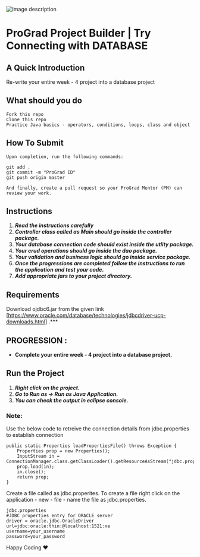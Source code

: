 ![Image description](https://i1.faceprep.in/ProGrad/face-logo-resized.png)

# ProGrad Project Builder | Try Connecting with DATABASE

## A Quick Introduction

Re-write your entire week - 4 project into a database project

## What should you do
```
Fork this repo
Clone this repo
Practice Java basics - operators, conditions, loops, class and object
```

## How To Submit
```
Upon completion, run the following commands:

git add .
git commit -m "ProGrad ID"
git push origin master

And finally, create a pull request so your ProGrad Mentor (PM) can review your work.
```

## Instructions

1. ***Read the instructions carefully***
2. ***Controller class called as Main should go inside the controller package.***
3. ***Your database connection code should exist inside the utlity package.***
4. ***Your crud operations should go inside the dao package.***
5. ***Your validation and business logic should go inside service package.***
6. ***Once the progressions are completed follow the instructions to run the application and test your code.***
7. ***Add appropriate jars to your project directory.***

## Requirements
Download ojdbc6.jar from the given link [https://www.oracle.com/database/technologies/jdbcdriver-ucp-downloads.html]
.***

## PROGRESSION :
- **Complete your entire week - 4 project into a database project.** 
 
## Run the Project
1. ***Right click on the project.***
2. ***Go to Run as -> Run as Java Application.***
3. ***You can check the output in eclipse console.***

### Note:

Use the below code to retreive the connection details from jdbc.properties to establish connection
```
public static Properties loadPropertiesFile() throws Exception {
	Properties prop = new Properties();	
	InputStream in = ConnectionManager.class.getClassLoader().getResourceAsStream("jdbc.properties");
	prop.load(in);
	in.close(); 
	return prop;
}
```
Create a file called as jdbc.properites. To create a file right click on the application - new - file - name the file as jdbc.properties.
```
jdbc.properties
#JDBC properties entry for ORACLE server
driver = oracle.jdbc.OracleDriver
url=jdbc:oracle:thin:@localhost:1521:xe
username=your_username
password=your_password

```

Happy Coding ❤️
